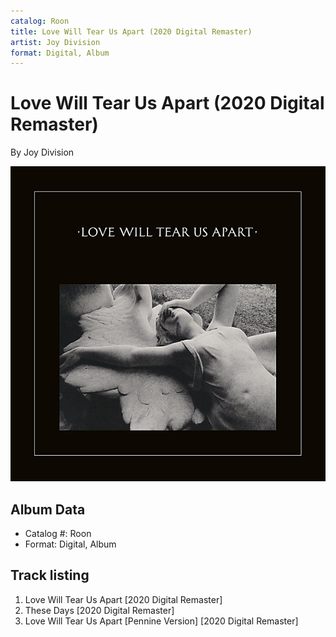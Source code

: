 ```yaml
---
catalog: Roon
title: Love Will Tear Us Apart (2020 Digital Remaster)
artist: Joy Division
format: Digital, Album
---
```


# Love Will Tear Us Apart (2020 Digital Remaster)

By Joy Division

![](../../assets/albumcovers/Joy_Division-Love_Will_Tear_Us_Apart_2020_Digital_Remaster.png)

## Album Data

- Catalog #: Roon
- Format: Digital, Album


## Track listing


1. Love Will Tear Us Apart [2020 Digital Remaster]
2. These Days [2020 Digital Remaster]
3. Love Will Tear Us Apart [Pennine Version] [2020 Digital Remaster]

